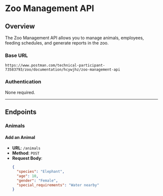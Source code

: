 # Zoo Management API

## Overview

The Zoo Management API allows you to manage animals, employees, feeding schedules, and generate reports in the zoo.

### Base URL

`https://www.postman.com/technical-participant-73583793/zoo/documentation/hcywjhz/zoo-management-api`

### Authentication

None required.

---

## Endpoints

### Animals

#### Add an Animal

- **URL**: `/animals`
- **Method**: `POST`
- **Request Body**:
  ```json
  {
    "species": "Elephant",
    "age": 10,
    "gender": "Female",
    "special_requirements": "Water nearby"
  }
  ```
